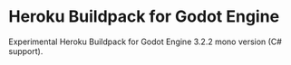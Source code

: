 # Heroku Buildpack for Godot Engine

Experimental Heroku Buildpack for Godot Engine 3.2.2 mono version (C# support).
